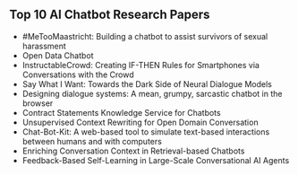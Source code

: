 <h2> Top 10 AI Chatbot Research Papers</h2>

<ul>

                             

 <li><a target="_blank" href="https://github.com/manjunath5496/Top-10-AI-Chatbot-Research-Papers/blob/master/sso(1).pdf" style="text-decoration:none;">#MeTooMaastricht: Building a chatbot to assist survivors of sexual harassment</a></li>

 <li><a target="_blank" href="https://github.com/manjunath5496/Top-10-AI-Chatbot-Research-Papers/blob/master/sso(2).pdf" style="text-decoration:none;">Open Data Chatbot</a></li>

<li><a target="_blank" href="https://github.com/manjunath5496/Top-10-AI-Chatbot-Research-Papers/blob/master/sso(3).pdf" style="text-decoration:none;">InstructableCrowd: Creating IF-THEN Rules for Smartphones via Conversations with the Crowd</a></li>
 <li><a target="_blank" href="https://github.com/manjunath5496/Top-10-AI-Chatbot-Research-Papers/blob/master/sso(4).pdf" style="text-decoration:none;">Say What I Want: Towards the Dark Side of Neural Dialogue Models</a></li>                              
<li><a target="_blank" href="https://github.com/manjunath5496/Top-10-AI-Chatbot-Research-Papers/blob/master/sso(5).pdf" style="text-decoration:none;"> Designing dialogue systems: A mean, grumpy, sarcastic chatbot in the browser</a></li>
<li><a target="_blank" href="https://github.com/manjunath5496/Top-10-AI-Chatbot-Research-Papers/blob/master/sso(6).pdf" style="text-decoration:none;">Contract Statements Knowledge Service for Chatbots</a></li>
 <li><a target="_blank" href="https://github.com/manjunath5496/Top-10-AI-Chatbot-Research-Papers/blob/master/sso(7).pdf" style="text-decoration:none;">Unsupervised Context Rewriting for Open Domain Conversation</a></li>

 <li><a target="_blank" href="https://github.com/manjunath5496/Top-10-AI-Chatbot-Research-Papers/blob/master/sso(8).pdf" style="text-decoration:none;">Chat-Bot-Kit: A web-based tool to simulate text-based interactions between humans and with computers</a></li>
   <li><a target="_blank" href="https://github.com/manjunath5496/Top-10-AI-Chatbot-Research-Papers/blob/master/sso(9).pdf" style="text-decoration:none;">Enriching Conversation Context in Retrieval-based Chatbots</a></li>
  
   
 <li><a target="_blank" href="https://github.com/manjunath5496/Top-10-AI-Chatbot-Research-Papers/blob/master/sso(10).pdf" style="text-decoration:none;">Feedback-Based Self-Learning in Large-Scale Conversational AI Agents</a></li>                      
 
 </ul>
